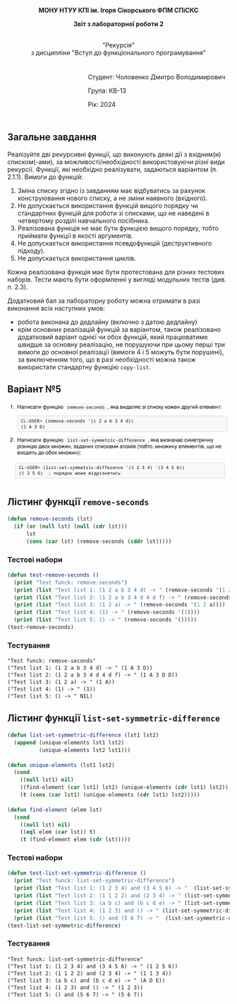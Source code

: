 <p align="center"><b>МОНУ НТУУ КПІ ім. Ігоря Сікорського ФПМ СПіСКС</b></p>
<p align="center">
<b>Звіт з лабораторної роботи 2</b>
<p align="center">
<br>"Рекурсія"</br>
з дисципліни "Вступ до функціонального програмування"
</p>

<div style="display: flex; justify-content: flex-end;">
  <div style="border: 0px; padding: 10px;">
    <p>Студент: Чоловенко Дмитро Володимирович</p>
    <p>Група: КВ-13</p>
    <p>Рік: 2024</p>
  </div>
</div>

## Загальне завдання  
Реалізуйте дві рекурсивні функції, що виконують деякі дії з вхідним(и) списком(-ами), за можливості/необхідності використовуючи різні види рекурсії. Функції, які необхідно реалізувати, задаються варіантом (п. 2.1.1). Вимоги до функцій:

1. Зміна списку згідно із завданням має відбуватись за рахунок конструювання нового списку, а не зміни наявного (вхідного).
2. Не допускається використання функцій вищого порядку чи стандартних функцій для роботи зі списками, що не наведені в четвертому розділі навчального посібника.
3. Реалізована функція не має бути функцією вищого порядку, тобто приймати функції в якості аргументів.
4. Не допускається використання псевдофункцій (деструктивного підходу).
5. Не допускається використання циклів.

Кожна реалізована функція має бути протестована для різних тестових наборів. Тести мають бути оформленні у вигляді модульних тестів (див. п. 2.3).

Додатковий бал за лабораторну роботу можна отримати в разі виконання всіх наступних умов:
- робота виконана до дедлайну (включно з датою дедлайну)
- крім основних реалізацій функцій за варіантом, також реалізовано додатковий варіант однієї чи обох функцій, який працюватиме швидше за основну реалізацію, не порушуючи при цьому перші три вимоги до основної реалізації (вимоги 4 і 5 можуть бути порушені), за виключенням того, що в разі необхідності можна також використати стандартну функцію `copy-list`.

## Варіант №5
<p align="center">
<img src="variant51.png" alt="Варіант 51">
<img src="variant52.png" alt="Варіант 52">
</p>  

## Лістинг функції `remove-seconds`
``` lisp
(defun remove-seconds (lst)
  (if (or (null lst) (null (cdr lst)))
      lst  
      (cons (car lst) (remove-seconds (cddr lst)))))
```
### Тестові набори
``` lisp
(defun test-remove-seconds ()
  (print "Test funck: remove-seconds")
  (print (list "Test list 1: (1 2 a b 3 4 d) -> " (remove-seconds '(1 2 a b 3 4 d))))
  (print (list "Test list 2: (1 2 a b 3 4 d 4 d f) -> " (remove-seconds '(1 2 a b 3 4 d 4 d f))))
  (print (list "Test list 3: (1 2 a) -> " (remove-seconds '(1 2 a))))
  (print (list "Test list 4: (1) -> " (remove-seconds '(1))))
  (print (list "Test list 5: () -> " (remove-seconds '()))))
(test-remove-seconds)
```
### Тестування
```
"Test funck: remove-seconds" 
("Test list 1: (1 2 a b 3 4 d) -> " (1 A 3 D)) 
("Test list 2: (1 2 a b 3 4 d 4 d f) -> " (1 A 3 D D)) 
("Test list 3: (1 2 a) -> " (1 A)) 
("Test list 4: (1) -> " (1)) 
("Test list 5: () -> " NIL) 
```
## Лістинг функції `list-set-symmetric-difference`
```lisp
(defun list-set-symmetric-difference (lst1 lst2)
  (append (unique-elements lst1 lst2)
          (unique-elements lst2 lst1)))

(defun unique-elements (lst1 lst2)
  (cond
    ((null lst1) nil)
    ((find-element (car lst1) lst2) (unique-elements (cdr lst1) lst2))
    (t (cons (car lst1) (unique-elements (cdr lst1) lst2)))))

(defun find-element (elem lst)
  (cond
    ((null lst) nil)
    ((eql elem (car lst)) t)
    (t (find-element elem (cdr lst)))))
```
### Тестові набори
```lisp
(defun test-list-set-symmetric-difference ()
  (print "Test funck: list-set-symmetric-difference")
  (print (list "Test list 1: (1 2 3 4) and (3 4 5 6) -> "  (list-set-symmetric-difference '(1 2 3 4) '(3 4 5 6)))) 
  (print (list "Test list 2: (1 1 2 2) and (2 3 4) -> " (list-set-symmetric-difference '(1 1 2 2) '(2 3 4)))) 
  (print (list "Test list 3: (a b c) and (b c d e) -> " (list-set-symmetric-difference '(a b c) '(b c d e)))) 
  (print (list "Test list 4: (1 2 3) and () -> " (list-set-symmetric-difference '(1 2 3) '()))) 
  (print (list "Test list 5: () and (5 6 7) -> "  (list-set-symmetric-difference '() '(5 6 7)))))
(test-list-set-symmetric-difference)
```
### Тестування
```
"Test funck: list-set-symmetric-difference" 
("Test list 1: (1 2 3 4) and (3 4 5 6) -> " (1 2 5 6)) 
("Test list 2: (1 1 2 2) and (2 3 4) -> " (1 1 3 4)) 
("Test list 3: (a b c) and (b c d e) -> " (A D E)) 
("Test list 4: (1 2 3) and () -> " (1 2 3)) 
("Test list 5: () and (5 6 7) -> " (5 6 7)) 
```
